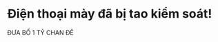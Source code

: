<!DOCTYPE html>
<html>
   <head>

   </head>
   <body>
      <h1>Điện thoại mày đã bị tao kiểm soát!</h1>
     ĐƯA BỐ 1 TỶ CHAN ĐÊ
   </body>

</html>

